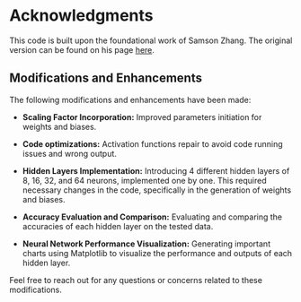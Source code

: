 # Acknowledgments

This code is built upon the foundational work of Samson Zhang. The original version can be found on his page [here](https://www.kaggle.com/code/wwsalmon/simple-mnist-nn-from-scratch-numpy-no-tf-keras/input).

## Modifications and Enhancements

The following modifications and enhancements have been made:

- **Scaling Factor Incorporation:** Improved parameters initiation for weights and biases.

- **Code optimizations:** Activation functions repair to avoid code running issues and wrong output.

- **Hidden Layers Implementation:** Introducing 4 different hidden layers of 8, 16, 32, and 64 neurons, implemented one by one. This required necessary changes in the code, specifically in the generation of weights and biases.

- **Accuracy Evaluation and Comparison:** Evaluating and comparing the accuracies of each hidden layer on the tested data.

- **Neural Network Performance Visualization:** Generating important charts using Matplotlib to visualize the performance and outputs of each hidden layer.

Feel free to reach out for any questions or concerns related to these modifications.

